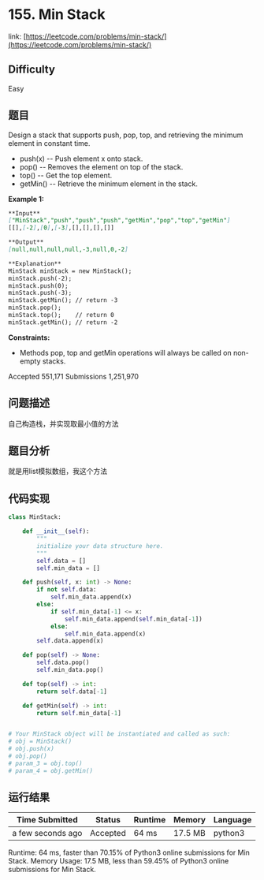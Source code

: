 # 155. Min Stack

link: [https://leetcode.com/problems/min-stack/](https://leetcode.com/problems/min-stack/)

## Difficulty
Easy

## 题目

Design a stack that supports push, pop, top, and retrieving the minimum element in constant time.

- push(x) -- Push element x onto stack.
- pop() -- Removes the element on top of the stack.
- top() -- Get the top element.
- getMin() -- Retrieve the minimum element in the stack.
 

**Example 1:**
```markdown
**Input**
["MinStack","push","push","push","getMin","pop","top","getMin"]
[[],[-2],[0],[-3],[],[],[],[]]

**Output**
[null,null,null,null,-3,null,0,-2]

**Explanation**
MinStack minStack = new MinStack();
minStack.push(-2);
minStack.push(0);
minStack.push(-3);
minStack.getMin(); // return -3
minStack.pop();
minStack.top();    // return 0
minStack.getMin(); // return -2
```

**Constraints:**
- Methods pop, top and getMin operations will always be called on non-empty stacks.

Accepted
551,171
Submissions
1,251,970

## 问题描述
自己构造栈，并实现取最小值的方法

## 题目分析
就是用list模拟数组，我这个方法


## 代码实现

```python
class MinStack:

    def __init__(self):
        """
        initialize your data structure here.
        """
        self.data = []
        self.min_data = []

    def push(self, x: int) -> None:
        if not self.data:
            self.min_data.append(x)
        else:
            if self.min_data[-1] <= x:
                self.min_data.append(self.min_data[-1])
            else:
                self.min_data.append(x)
        self.data.append(x)

    def pop(self) -> None:
        self.data.pop()
        self.min_data.pop()

    def top(self) -> int:
        return self.data[-1]

    def getMin(self) -> int:
        return self.min_data[-1]


# Your MinStack object will be instantiated and called as such:
# obj = MinStack()
# obj.push(x)
# obj.pop()
# param_3 = obj.top()
# param_4 = obj.getMin()
```

## 运行结果

| Time Submitted | Status                                   | Runtime | Memory  | Language |
| -------------- | ---------------------------------------- | ------- | -------- | -------- |
| a few seconds ago |	Accepted	| 		64 ms	| 17.5 MB		| python3|

Runtime: 64 ms, faster than 70.15% of Python3 online submissions for Min Stack.
Memory Usage: 17.5 MB, less than 59.45% of Python3 online submissions for Min Stack.